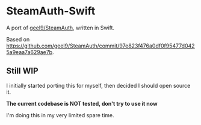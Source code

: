 # SteamAuth-Swift
A port of [geel9/SteamAuth](https://github.com/geel9/SteamAuth), written in Swift.

Based on https://github.com/geel9/SteamAuth/commit/97e823f476a0df0f95477d0425a9eaa7a629ae7b.

## Still WIP
I initially started porting this for myself, then decided I should open source it.

**The current codebase is NOT tested, don't try to use it now**

I'm doing this in my very limited spare time.
